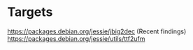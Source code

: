 # Targets

https://packages.debian.org/jessie/jbig2dec (Recent findings)
https://packages.debian.org/jessie/utils/ttf2ufm
